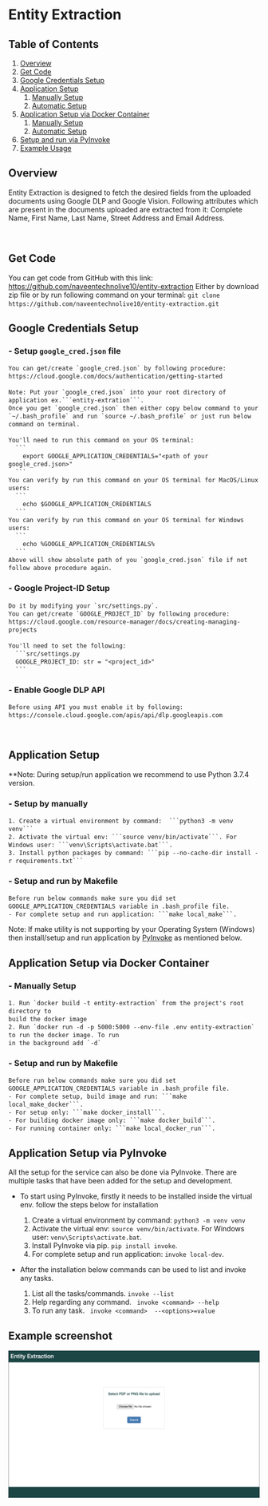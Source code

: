 # Entity Extraction

## Table of Contents 
1. [Overview](#overview)
2. [Get Code](#getcode)
3. [Google Credentials Setup](#googlecredsetup)
4. [Application Setup](#appsetup)
    1. [Manually Setup](#setup)
    2. [Automatic Setup](#setupbymakefile)
5. [Application Setup via Docker Container](#appsetupdocker)
    1. [Manually Setup](#docker)
    2. [Automatic Setup](#dockersetupbymakefile)
6. [Setup and run via PyInvoke](#pyinvoke)
7. [Example Usage](#example)

<a name="overview"></a>

## Overview

Entity Extraction is designed to fetch the desired fields from the uploaded documents using Google DLP and Google Vision. Following attributes which are present in the documents uploaded are extracted from it: Complete Name, First Name, Last Name, Street Address and Email Address.

<br>
<a name="getcode"></a>

## Get Code

  You can get code from GitHub with this link: https://github.com/naveentechnolive10/entity-extraction
  Either by download zip file or by run following command on your terminal:
    ```
      git clone https://github.com/naveentechnolive10/entity-extraction.git
    ```

<a name="googlecredsetup"></a>

## Google Credentials Setup

  ### - Setup `google_cred.json` file
    You can get/create `google_cred.json` by following procedure: https://cloud.google.com/docs/authentication/getting-started

    Note: Put your `google_cred.json` into your root directory of application ex.```entity-extration```. 
    Once you get `google_cred.json` then either copy below command to your `~/.bash_profile` and run `source ~/.bash_profile` or just run below command on terminal. 
    
    You'll need to run this command on your OS terminal:
      ```
        export GOOGLE_APPLICATION_CREDENTIALS="<path of your google_cred.json>"
      ```
    You can verify by run this command on your OS terminal for MacOS/Linux users:
      ```
        echo $GOOGLE_APPLICATION_CREDENTIALS
      ```
    You can verify by run this command on your OS terminal for Windows users:
      ```
        echo %GOOGLE_APPLICATION_CREDENTIALS%
      ```
    Above will show absolute path of you `google_cred.json` file if not follow above procedure again.
  
  ### - Google Project-ID Setup
    
    Do it by modifying your `src/settings.py`.
    You can get/create `GOOGLE_PROJECT_ID` by following procedure: https://cloud.google.com/resource-manager/docs/creating-managing-projects
    
    You'll need to set the following:
      ```src/settings.py
      GOOGLE_PROJECT_ID: str = "<project_id>"
      ```
  ### - Enable Google DLP API
    
    Before using API you must enable it by following: https://console.cloud.google.com/apis/api/dlp.googleapis.com

<br>
<a name="appsetup"></a>

## Application Setup
**Note: During setup/run application we recommend to use Python 3.7.4 version.
  <a name="setup"></a>

  ### - Setup by manually
    1. Create a virtual environment by command:  ```python3 -m venv venv```
    2. Activate the virtual env: ```source venv/bin/activate```. For Windows user: ```venv\Scripts\activate.bat```.
    3. Install python packages by command: ```pip --no-cache-dir install -r requirements.txt```

  <a name="setupbymakefile"></a>

  ### - Setup and run by Makefile

    Before run below commands make sure you did set GOOGLE_APPLICATION_CREDENTIALS variable in .bash_profile file.
    - For complete setup and run application: ```make local_make```.

Note: If make utility is not supporting by your Operating System (Windows) then install/setup and run application by [PyInvoke](#pyinvoke) as mentioned below.

<a name="appsetupdocker"></a>

## Application Setup via Docker Container

  <a name="docker"></a>

  ### - Manually Setup
    1. Run `docker build -t entity-extraction` from the project's root directory to
    build the docker image
    2. Run `docker run -d -p 5000:5000 --env-file .env entity-extraction` to run the docker image. To run
    in the background add `-d` 

  <a name="dockersetupbymakefile"></a>

  ### - Setup and run by Makefile
    Before run below commands make sure you did set GOOGLE_APPLICATION_CREDENTIALS variable in .bash_profile file.
    - For complete setup, build image and run: ```make local_make_docker```. 
    - For setup only: ```make docker_install```.
    - For building docker image only: ```make docker_build```.
    - For running container only: ```make local_docker_run```.

<a name="pyinvoke"></a>

## Application Setup via PyInvoke
  All the setup for the service can also be done via PyInvoke. There are multiple tasks 
  that have been added for the setup and development.

  - To start using PyInvoke, firstly it needs to be installed inside the virtual env. follow the steps 
    below for installation
    1. Create a virtual environment by command:  ```python3 -m venv venv```
    2. Activate the virtual env: ```source venv/bin/activate```. For Windows user: ```venv\Scripts\activate.bat```.
    3. Install PyInvoke via pip. ```pip install invoke```.
    4. For complete setup and run application: ```invoke local-dev```.

    
  - After the installation below commands can be used to list and invoke any tasks.
    1. List all the tasks/commands. ```invoke --list```
    2. Help regarding any command. ``` invoke <command> --help```
    3. To run any task. ``` invoke <command>  --<options>=value```

## Example screenshot

![plot](./templates/Image1.png)

